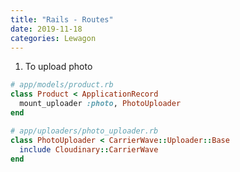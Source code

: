 ```yaml
---
title: "Rails - Routes"
date: 2019-11-18
categories: Lewagon
---
```



1. To upload photo


```ruby
# app/models/product.rb
class Product < ApplicationRecord
  mount_uploader :photo, PhotoUploader
end
```

```ruby
# app/uploaders/photo_uploader.rb
class PhotoUploader < CarrierWave::Uploader::Base
  include Cloudinary::CarrierWave
end
```
